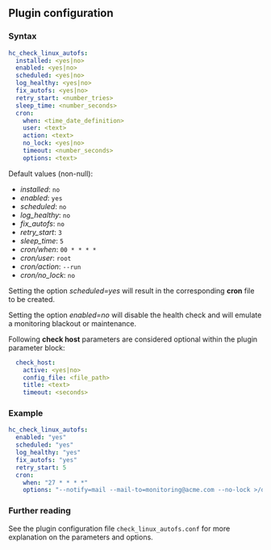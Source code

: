 ## Plugin configuration

### Syntax

```yaml
hc_check_linux_autofs:
  installed: <yes|no>    
  enabled: <yes|no>
  scheduled: <yes|no>
  log_healthy: <yes|no>
  fix_autofs: <yes|no>
  retry_start: <number_tries>
  sleep_time: <number_seconds>
  cron:
    when: <time_date_definition>
    user: <text>
    action: <text>
    no_lock: <yes|no>
    timeout: <number_seconds>
    options: <text>
```

Default values (non-null):
* *installed*: `no`
* *enabled*: `yes`
* *scheduled*: `no`
* *log_healthy*: `no`
* *fix_autofs*: `no`
* *retry_start*: `3`
* *sleep_time*: `5`
* *cron/when*: `00 * * * *`
* *cron/user*: `root`
* *cron/action*: `--run`
* *cron/no_lock*: `no`

Setting the option *scheduled=yes* will result in the corresponding **cron** file to be created.

Setting the option *enabled=no* will disable the health check and will emulate a monitoring blackout or maintenance.

Following **check host** parameters are considered optional within the plugin parameter block:

```yaml
  check_host:
    active: <yes|no>
    config_file: <file_path>
    title: <text>
    timeout: <seconds>
```

### Example

```yaml
hc_check_linux_autofs:
  enabled: "yes"
  scheduled: "yes"    
  log_healthy: "yes"
  fix_autofs: "yes"
  retry_start: 5
  cron:
    when: "27 * * * *"
    options: "--notify=mail --mail-to=monitoring@acme.com --no-lock >/dev/null 2>/dev/null"
```

### Further reading

See the plugin configuration file `check_linux_autofs.conf` for more explanation on the parameters and options.
